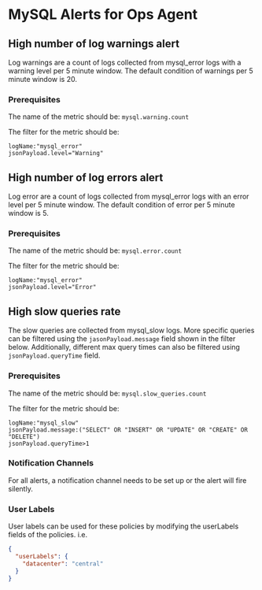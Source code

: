 # MySQL Alerts for Ops Agent

## High number of log warnings alert
Log warnings are a count of logs collected from mysql_error logs with a warning level per 5 minute window. The default condition of warnings per 5 minute window is 20.

### Prerequisites
The name of the metric should be:
`mysql.warning.count`

The filter for the metric should be:
```
logName:"mysql_error"
jsonPayload.level="Warning"
```

## High number of log errors alert
Log error are a count of logs collected from mysql_error logs with an error level per 5 minute window. The default condition of error per 5 minute window is 5.

### Prerequisites
The name of the metric should be:
`mysql.error.count`

The filter for the metric should be:
```
logName:"mysql_error"
jsonPayload.level="Error"
```

## High slow queries rate
The slow queries are collected from mysql_slow logs. More specific queries can be filtered using the `jasonPayload.message` field shown in the filter below. Additionally, different max query times can also be filtered using `jsonPayload.queryTime` field.

### Prerequisites
The name of the metric should be:
`mysql.slow_queries.count`

The filter for the metric should be:
```
logName:"mysql_slow"
jsonPayload.message:("SELECT" OR "INSERT" OR "UPDATE" OR "CREATE" OR "DELETE")
jsonPayload.queryTime>1
```

### Notification Channels
For all alerts, a notification channel needs to be set up or the alert will fire silently.

### User Labels
User labels can be used for these policies by modifying the userLabels fields of the policies. i.e.

```json
{ 
  "userLabels": {
    "datacenter": "central"
  }
}
```
